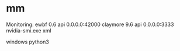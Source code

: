 # mm
Monitoring:
ewbf 0.6 api 0.0.0.0:42000 
claymore 9.6 api 0.0.0.0:3333
nvidia-smi.exe xml

windows
python3
